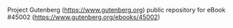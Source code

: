 Project Gutenberg (https://www.gutenberg.org) public repository for eBook #45002 (https://www.gutenberg.org/ebooks/45002)
